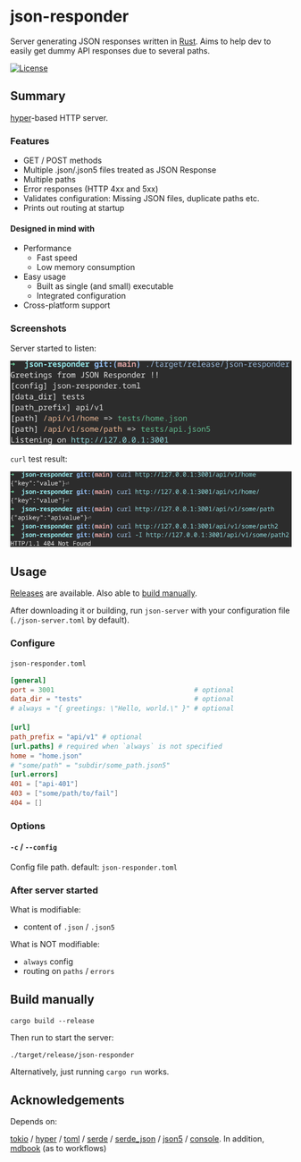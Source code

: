 # json-responder

Server generating JSON responses written in [Rust](https://www.rust-lang.org/).
Aims to help dev to easily get dummy API responses due to several paths.

[![License](https://img.shields.io/github/license/nabbisen/json-responder)](https://github.com/nabbisen/json-responder/blob/main/LICENSE)

## Summary

[hyper](https://hyper.rs/)-based HTTP server.

### Features

- GET / POST methods
- Multiple .json/.json5 files treated as JSON Response
- Multiple paths
- Error responses (HTTP 4xx and 5xx)
- Validates configuration: Missing JSON files, duplicate paths etc.
- Prints out routing at startup

#### Designed in mind with

- Performance
    - Fast speed
    - Low memory consumption
- Easy usage
    - Built as single (and small) executable
    - Integrated configuration
- Cross-platform support

### Screenshots

Server started to listen:

![server starts](.docs-assets/demo-01.png)

`curl` test result:

![server responds](.docs-assets/demo-02.png)

## Usage

[Releases](../../releases) are available. Also able to [build manually](#build-manually).

After downloading it or building, run `json-server` with your configuration file (`./json-server.toml` by default).

### Configure

`json-responder.toml`

```toml
[general]
port = 3001                                   # optional
data_dir = "tests"                            # optional
# always = "{ greetings: \"Hello, world.\" }" # optional

[url]
path_prefix = "api/v1" # optional
[url.paths] # required when `always` is not specified
home = "home.json"
# "some/path" = "subdir/some_path.json5"
[url.errors]
401 = ["api-401"]
403 = ["some/path/to/fail"]
404 = []
```

### Options

#### `-c` / `--config`

Config file path.
default: `json-responder.toml`

### After server started

What is modifiable:

- content of `.json` / `.json5`

What is NOT modifiable:

- `always` config
- routing on `paths` / `errors`

## Build manually

```
cargo build --release
```

Then run to start the server:

```
./target/release/json-responder
```

Alternatively, just running `cargo run` works.

## Acknowledgements

Depends on:

[tokio](https://github.com/tokio-rs/tokio) / [hyper](https://hyper.rs/) / [toml](https://github.com/toml-rs/toml) / [serde](https://serde.rs/) / [serde_json](https://github.com/serde-rs/json) / [json5](https://github.com/callum-oakley/json5-rs) / [console](https://github.com/console-rs/console). In addition, [mdbook](https://github.com/rust-lang/mdBook) (as to workflows)
